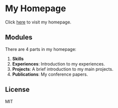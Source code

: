 # My Homepage

Click [here](https://wyq730.github.io) to visit my homepage.

## Modules

There are 4 parts in my homepage:

1. **Skills**
2. **Experiences**: Introduction to my experiences.
3. **Projects**: A brief introduction to my main projects.
4. **Publications**: My conference papers.

## License
MIT